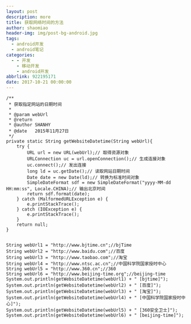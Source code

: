 ```yaml
---
layout: post
description: more
title: 获取网络时间的方法
author: shaomiao
header-img: img/post-bg-android.jpg
tags:
  - android开发
  - android笔记
categories:
  - - 开发
    - 移动开发
    - android开发
abbrlink: 922195171
date: 2017-10-21 00:00:00
---
```

	/**
	 * 获取指定网站的日期时间
	 *
	 * @param webUrl
	 * @return
	 * @author SHANHY
	 * @date   2015年11月27日
	 */
	private static String getWebsiteDatetime(String webUrl){
		try {
			URL url = new URL(webUrl);// 取得资源对象
			URLConnection uc = url.openConnection();// 生成连接对象
			uc.connect();// 发出连接
			long ld = uc.getDate();// 读取网站日期时间
			Date date = new Date(ld);// 转换为标准时间对象
			SimpleDateFormat sdf = new SimpleDateFormat("yyyy-MM-dd HH:mm:ss", Locale.CHINA);// 输出北京时间
			return sdf.format(date);
		} catch (MalformedURLException e) {
			e.printStackTrace();
		} catch (IOException e) {
			e.printStackTrace();
		}
		return null;
	}


	String webUrl1 = "http://www.bjtime.cn";//bjTime
	String webUrl2 = "http://www.baidu.com";//百度
	String webUrl3 = "http://www.taobao.com";//淘宝
	String webUrl4 = "http://www.ntsc.ac.cn";//中国科学院国家授时中心
	String webUrl5 = "http://www.360.cn";//360
	String webUrl6 = "http://www.beijing-time.org";//beijing-time
	System.out.println(getWebsiteDatetime(webUrl1) + " [bjtime]");
	System.out.println(getWebsiteDatetime(webUrl2) + " [百度]");
	System.out.println(getWebsiteDatetime(webUrl3) + " [淘宝]");
	System.out.println(getWebsiteDatetime(webUrl4) + " [中国科学院国家授时中心]");
	System.out.println(getWebsiteDatetime(webUrl5) + " [360安全卫士]");
	System.out.println(getWebsiteDatetime(webUrl6) + " [beijing-time]");
